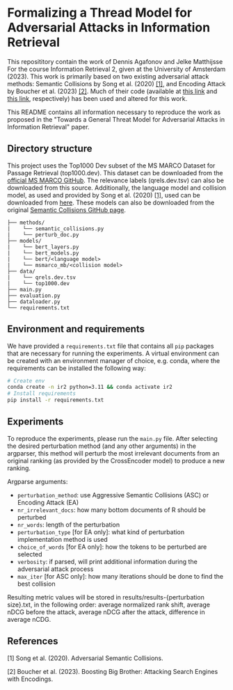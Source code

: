# Formalizing a Thread Model for Adversarial Attacks in Information Retrieval
This reposititory contain the work of Dennis Agafonov and Jelke Matthijsse For the course Information Retrieval 2, given at the University of Amsterdam (2023). This work is primarily based on two existing adversarial attack methods: Semantic Collisions by Song et al. (2020) [[1]](#1), and Encoding Attack by Boucher et al. (2023) [[2]](#2). Much of their code (available at [this link](https://github.com/csong27/collision-bert) and [this link](https://github.com/nickboucher/search-engine-attacks), respectively) has been used and altered for this work.

This README contains all information necessary to reproduce the work as proposed in the "Towards a General Threat Model for Adversarial
Attacks in Information Retrieval" paper.

## Directory structure

This project uses the Top1000 Dev subset of the MS MARCO Dataset for Passage Retrieval (top1000.dev). This dataset can be downloaded from the [official MS MARCO GitHub](https://microsoft.github.io/msmarco/). The relevance labels (qrels.dev.tsv) can also be downloaded from this source. Additionally, the language model and collision model, as used and provided by Song et al. (2020) [[1]](#1), used can be downloaded from [here](https://drive.google.com/drive/folders/1XRwWZLgs1Pm_mbl16wyXoXo9q-Sbb4O6?usp=sharing). These models can also be downloaded from the original [Semantic Collisions GitHub page](https://github.com/csong27/collision-bert).

```tree
├── methods/
|    └── semantic_collisions.py
|    └── perturb_doc.py
├── models/
|    └── bert_layers.py
|    └── bert_models.py
|    └── bert/<language model>
|    └── msmarco_mb/<collision model>
├── data/
|    └── qrels.dev.tsv
|    └── top1000.dev
├── main.py
├── evaluation.py
├── dataloader.py
└── requirements.txt
```

## Environment and requirements
We have provided a `requirements.txt` file that contains all `pip` packages that are necessary for running the experiments. A virtual environment can be created with an environment manager of choice, e.g. conda, where the requirements can be installed the following way:

```sh
# Create env
conda create -n ir2 python=3.11 && conda activate ir2
# Install requirements
pip install -r requirements.txt
```

## Experiments
To reproduce the experiments, please run the `main.py` file. After selecting the desired perturbation method (and any other arguments) in the argparser, this method will perturb the most irrelevant documents from an original ranking (as provided by the CrossEncoder model) to produce a new ranking.

Argparse arguments:
- `perturbation_method`: use Aggressive Semantic Collisions (ASC) or Encoding Attack (EA)
- `nr_irrelevant_docs`: how many bottom documents of R should be perturbed
- `nr_words`: length of the perturbation
- `perturbation_type` [for EA only]: what kind of perturbation implementation method is used
- `choice_of_words` [for EA only]: how the tokens to be perturbed are selected
- `verbosity`: if parsed, will print additional information during the adversarial attack process
- `max_iter` [for ASC only]: how many iterations should be done to find the best collision

 Resulting metric values will be stored in results/results-{perturbation size}.txt, in the following order: average normalized rank shift, average nDCG before the attack, average nDCG after the attack, difference in average nCDG.

## References

<a id="1">[1] Song et al. (2020). Adversarial Semantic Collisions.</a> 

<a id="2">[2] Boucher et al. (2023). Boosting Big Brother: Attacking Search Engines with Encodings.</a> 
